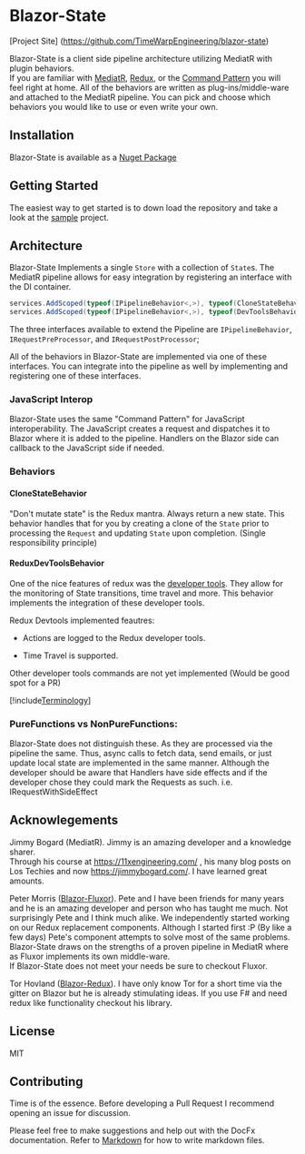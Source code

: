 # Blazor-State

[Project Site] (https://github.com/TimeWarpEngineering/blazor-state)

Blazor-State is a client side pipeline architecture utilizing MediatR with plugin behaviors.  
If you are familiar with 
[MediatR](https://github.com/jbogard/MediatR]),
 [Redux](https://redux.js.org/), 
or the [Command Pattern](https://en.wikipedia.org/wiki/Command_pattern]) 
you will feel right at home.
All of the behaviors are written as plug-ins/middle-ware and attached to the MediatR pipeline. 
You can pick and choose which behaviors you would like to use or even write your own.

## Installation

Blazor-State is available as a [Nuget Package](https://www.nuget.org/packages/Blazor-State/)

## Getting Started

The easiest way to get started is to down load the repository and take a look at the [sample](BlazorStateSample:01:README.md) project.

## Architecture

Blazor-State Implements a single `Store` with a collection of `State`s.
The MediatR pipeline allows for easy integration 
by registering an interface with the DI container.

```csharp
services.AddScoped(typeof(IPipelineBehavior<,>), typeof(CloneStateBehavior<,>));
services.AddScoped(typeof(IPipelineBehavior<,>), typeof(DevToolsBehavior<,>));
```
The three interfaces available to extend the Pipeline are `IPipelineBehavior`, `IRequestPreProcessor`,
and `IRequestPostProcessor`;

All of the behaviors in Blazor-State are implemented via one of these interfaces.
You can integrate into the pipeline as well by implementing and registering one of these interfaces.

### JavaScript Interop
Blazor-State uses the same "Command Pattern" for JavaScript interoperability.
The JavaScript creates a request and dispatches it to Blazor where it is added to the pipeline.
Handlers on the Blazor side can callback to the JavaScript side if needed.

### Behaviors

#### CloneStateBehavior

"Don't mutate state" is the Redux mantra. Always return a new state.
This behavior handles that for you by creating a clone of the `State` 
prior to processing the `Request`
and updating `State` upon completion.  (Single responsibility principle)

#### ReduxDevToolsBehavior

One of the nice features of redux was the 
[developer tools](httpshttps://github.com/zalmoxisus/redux-devtools-extension).
They allow for the monitoring of State transitions, time travel and more.
This behavior implements the integration of these developer tools. 

Redux Devtools implemented feautres:

* Actions are logged to the Redux developer tools.

* Time Travel is supported.  

Other developer tools commands are not yet implemented (Would be good spot for a PR)

[!include[Terminology](terminology.md)]

### PureFunctions vs NonPureFunctions:
Blazor-State does not distinguish these.
As they are processed via the pipeline the same.
Thus, async calls to fetch data, send emails, or just update local state
are implemented in the same manner. Although the developer should be aware that Handlers have side effects and 
if the developer chose they could mark the Requests as such. i.e. IRequestWithSideEffect

## Acknowlegements
Jimmy Bogard (MediatR). Jimmy is an amazing developer and a knowledge sharer.  
Through his course at https://11xengineering.com/ , 
his many blog posts on Los Techies and now https://jimmybogard.com/. 
I have learned great amounts.

Peter Morris ([Blazor-Fluxor](https://github.com/mrpmorris/blazor-fluxor)). Pete and I 
have been friends for many years and he is an amazing developer and person who has taught me much.
Not surprisingly Pete and I think much alike. 
We independently started working on our Redux replacement
components. Although I started first :P (By like a few days)
Pete's component attempts to solve most of the same problems.
Blazor-State draws on the strengths of a proven pipeline in MediatR where as Fluxor 
implements its own middle-ware.  
If Blazor-State does not meet your needs be sure to checkout Fluxor.

Tor Hovland ([Blazor-Redux](https://github.com/torhovland/blazor-redux)).
I have only know Tor for a short time via the gitter on Blazor but he is already stimulating ideas.
If you use F# and need redux like functionality checkout his library.

## License

MIT

## Contributing

Time is of the essence.  Before developing a Pull Request I recommend opening an issue for discussion.

Please feel free to make suggestions and help out with the DocFx documentation.
Refer to [Markdown](http://daringfireball.net/projects/markdown/) for how to write markdown files.

